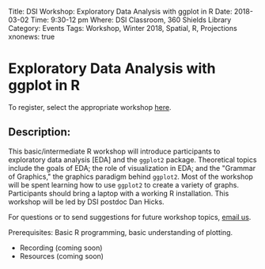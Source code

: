 Title: DSI Workshop: Exploratory Data Analysis with ggplot in R
Date: 2018-03-02
Time: 9:30-12 pm
Where: DSI Classroom, 360 Shields Library
Category: Events
Tags: Workshop, Winter 2018, Spatial, R, Projections
xnonews: true

# Exploratory Data Analysis with ggplot in R

To register, select the appropriate workshop [here](https://forms.library.ucdavis.edu/classes/descriptions.php#class174).

## Description:

This basic/intermediate R workshop will introduce participants to exploratory data analysis [EDA] and the `ggplot2` package.  Theoretical topics include the goals of EDA; the role of visualization in EDA; and the "Grammar of Graphics," the graphics paradigm behind `ggplot2`.  Most of the workshop will be spent learning how to use `ggplot2` to create a variety of graphs.  Participants should bring a laptop with a working R installation.  This workshop will be led by DSI postdoc Dan Hicks. 

 For questions or to send suggestions for future workshop topics, [email us](mailto:datascience@ucdavis.edu).

Prerequisites: 
Basic R programming, basic understanding of plotting.

* Recording (coming soon)
* Resources (coming soon)
